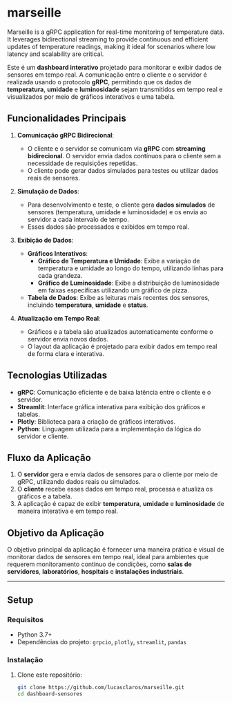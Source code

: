 # marseille
Marseille is a gRPC application for real-time monitoring of temperature data. It leverages bidirectional streaming to provide continuous and efficient updates of temperature readings, making it ideal for scenarios where low latency and scalability are critical.

Este é um **dashboard interativo** projetado para monitorar e exibir dados de sensores em tempo real. A comunicação entre o cliente e o servidor é realizada usando o protocolo **gRPC**, permitindo que os dados de **temperatura**, **umidade** e **luminosidade** sejam transmitidos em tempo real e visualizados por meio de gráficos interativos e uma tabela.

## Funcionalidades Principais

1. **Comunicação gRPC Bidirecional**:
   - O cliente e o servidor se comunicam via **gRPC** com **streaming bidirecional**. O servidor envia dados contínuos para o cliente sem a necessidade de requisições repetidas.
   - O cliente pode gerar dados simulados para testes ou utilizar dados reais de sensores.

2. **Simulação de Dados**:
   - Para desenvolvimento e teste, o cliente gera **dados simulados** de sensores (temperatura, umidade e luminosidade) e os envia ao servidor a cada intervalo de tempo.
   - Esses dados são processados e exibidos em tempo real.

3. **Exibição de Dados**:
   - **Gráficos Interativos**:
     - **Gráfico de Temperatura e Umidade**: Exibe a variação de temperatura e umidade ao longo do tempo, utilizando linhas para cada grandeza.
     - **Gráfico de Luminosidade**: Exibe a distribuição de luminosidade em faixas específicas utilizando um gráfico de pizza.
   - **Tabela de Dados**: Exibe as leituras mais recentes dos sensores, incluindo **temperatura**, **umidade** e **status**.

4. **Atualização em Tempo Real**:
   - Gráficos e a tabela são atualizados automaticamente conforme o servidor envia novos dados.
   - O layout da aplicação é projetado para exibir dados em tempo real de forma clara e interativa.

## Tecnologias Utilizadas

- **gRPC**: Comunicação eficiente e de baixa latência entre o cliente e o servidor.
- **Streamlit**: Interface gráfica interativa para exibição dos gráficos e tabelas.
- **Plotly**: Biblioteca para a criação de gráficos interativos.
- **Python**: Linguagem utilizada para a implementação da lógica do servidor e cliente.

## Fluxo da Aplicação

1. O **servidor** gera e envia dados de sensores para o cliente por meio de gRPC, utilizando dados reais ou simulados.
2. O **cliente** recebe esses dados em tempo real, processa e atualiza os gráficos e a tabela.
3. A aplicação é capaz de exibir **temperatura**, **umidade** e **luminosidade** de maneira interativa e em tempo real.

## Objetivo da Aplicação

O objetivo principal da aplicação é fornecer uma maneira prática e visual de monitorar dados de sensores em tempo real, ideal para ambientes que requerem monitoramento contínuo de condições, como **salas de servidores**, **laboratórios**, **hospitais** e **instalações industriais**.

---

## Setup

### Requisitos

- Python 3.7+
- Dependências do projeto: `grpcio`, `plotly`, `streamlit`, `pandas`

### Instalação

1. Clone este repositório:

   ```bash
   git clone https://github.com/lucasclaros/marseille.git
   cd dashboard-sensores
